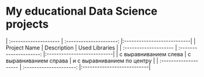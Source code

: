 # My educational Data Science projects 
| :-------------------- | :---------------------: |:---------------------------|
| Project Name | Description | Used Libraries |
| :-------------------- | :---------------------: |:---------------------------|
| с выравниванием слева | с выравниванием справа | и с выравниванием по центру |
| :-------------------- | :---------------------: |:---------------------------|
